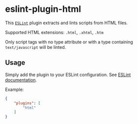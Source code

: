 eslint-plugin-html
==================

This [`ESLint`](http://eslint.org) plugin extracts and lints scripts from HTML files.

Supported HTML extensions: `.html`, `.xhtml`, `.htm`

Only script tags with no type attribute or with a type containing `text/javascript` will be linted.

Usage
-----

Simply add the plugin to your ESLint configuration. See
[ESLint documentation](http://eslint.org/docs/user-guide/configuring#configuring-plugins).

Example:

```json
{
    "plugins": [
        "html"
    ]
}
```
